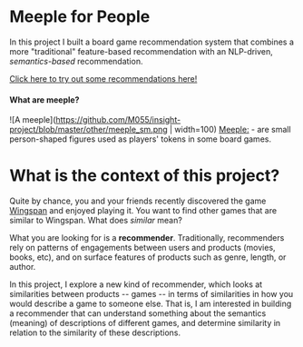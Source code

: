 
# Meeple for People


In this project I built a board game recommendation system that combines a more "traditional" feature-based recommendation with an NLP-driven, *semantics-based* recommendation. 

[Click here to try out some recommendations here!](https://meeple4people.herokuapp.com/)


#### What are meeple?
![A meeple](https://github.com/M055/insight-project/blob/master/other/meeple_sm.png | width=100)
[Meeple:](https://en.wiktionary.org/wiki/meeple) - are small person-shaped figures used as players' tokens in some board games. 


# What is the context of this project?

Quite by chance, you and your friends recently discovered the game [Wingspan](https://www.boardgamegeek.com/boardgame/266192/wingspan) and enjoyed playing it. You want to find other games that are similar to Wingspan. What does *similar* mean? 

What you are looking for is a **recommender**. Traditionally, recommenders rely on patterns of engagements between users and products (movies, books, etc), and on surface features of products such as genre, length, or author.

In this project, I explore a new kind of recommender, which looks at similarities between products -- games -- in terms of similarities in how you would describe a game to someone else. That is, I am interested in building a recommender that can understand something about the semantics (meaning) of descriptions of different games, and determine similarity in relation to the similarity of these descriptions. 







